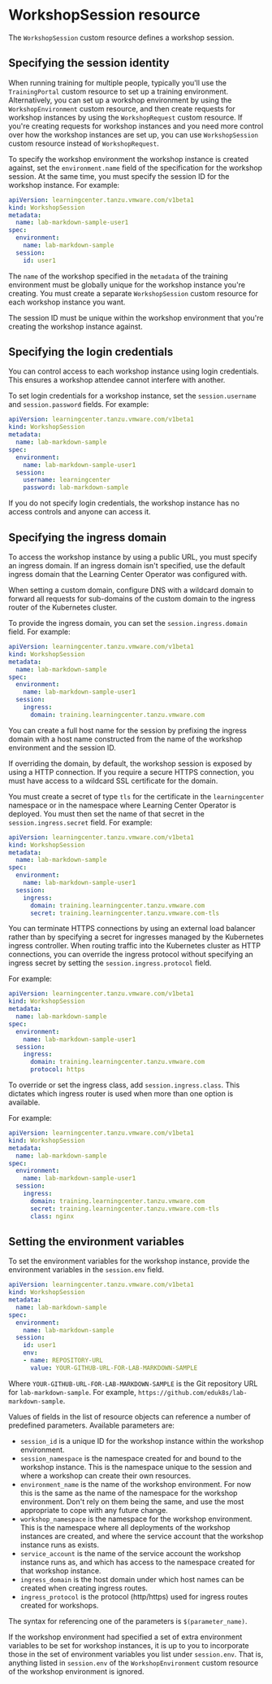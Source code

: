# WorkshopSession resource

The `WorkshopSession` custom resource defines a workshop session.

## <a id="specify-session-id"></a> Specifying the session identity

When running training for multiple people, typically you'll use the `TrainingPortal` custom
resource to set up a training environment. Alternatively, you can set up a workshop environment by using the
`WorkshopEnvironment` custom resource, and then create requests for workshop instances by using the
`WorkshopRequest` custom resource. If you're creating requests for workshop instances and you need
more control over how the workshop instances are set up, you can use `WorkshopSession` custom
resource instead of `WorkshopRequest`.

To specify the workshop environment the workshop instance is created against, set the
`environment.name` field of the specification for the workshop session.
At the same time, you must specify the session ID for the workshop instance. For example:

```yaml
apiVersion: learningcenter.tanzu.vmware.com/v1beta1
kind: WorkshopSession
metadata:
  name: lab-markdown-sample-user1
spec:
  environment:
    name: lab-markdown-sample
  session:
    id: user1
```

The `name` of the workshop specified in the `metadata` of the training environment must be
globally unique for the workshop instance you're creating. You must create a separate
`WorkshopSession` custom resource for each workshop instance you want.

The session ID must be unique within the workshop environment that you're creating the workshop instance against.

## <a id="specify-login-creds"></a> Specifying the login credentials

You can control access to each workshop instance using login credentials.
This ensures a workshop attendee cannot interfere with another.

To set login credentials for a workshop instance, set the `session.username` and `session.password`
fields. For example:

```yaml
apiVersion: learningcenter.tanzu.vmware.com/v1beta1
kind: WorkshopSession
metadata:
  name: lab-markdown-sample
spec:
  environment:
    name: lab-markdown-sample-user1
  session:
    username: learningcenter
    password: lab-markdown-sample
```

If you do not specify login credentials, the workshop instance has no access controls and anyone can
access it.

## <a id="specify-ingress-domain"></a> Specifying the ingress domain

To access the workshop instance by using a public URL, you must specify an ingress domain.
If an ingress domain isn't specified, use the default ingress domain that the Learning Center Operator
was configured with.

When setting a custom domain, configure DNS with a wildcard domain to forward all
requests for sub-domains of the custom domain to the ingress router of the Kubernetes cluster.

To provide the ingress domain, you can set the `session.ingress.domain` field. For example:

```yaml
apiVersion: learningcenter.tanzu.vmware.com/v1beta1
kind: WorkshopSession
metadata:
  name: lab-markdown-sample
spec:
  environment:
    name: lab-markdown-sample-user1
  session:
    ingress:
      domain: training.learningcenter.tanzu.vmware.com
```

You can create a full host name for the session by prefixing the ingress domain with a host name
constructed from the name of the workshop environment and the session ID.

If overriding the domain, by default, the workshop session is exposed by using a HTTP connection.
If you require a secure HTTPS connection, you must have access to a wildcard SSL certificate for
the domain.

You must create a secret of type `tls` for the certificate in the `learningcenter` namespace or in the
namespace where Learning Center Operator is deployed.
You must then set the name of that secret in the `session.ingress.secret` field. For example:

```yaml
apiVersion: learningcenter.tanzu.vmware.com/v1beta1
kind: WorkshopSession
metadata:
  name: lab-markdown-sample
spec:
  environment:
    name: lab-markdown-sample-user1
  session:
    ingress:
      domain: training.learningcenter.tanzu.vmware.com
      secret: training.learningcenter.tanzu.vmware.com-tls
```

You can terminate HTTPS connections by using an external load balancer rather than by specifying a
secret for ingresses managed by the Kubernetes ingress controller. When routing traffic into the Kubernetes cluster as HTTP connections,
you can override the ingress protocol without specifying an
ingress secret by setting the `session.ingress.protocol` field.

For example:

```yaml
apiVersion: learningcenter.tanzu.vmware.com/v1beta1
kind: WorkshopSession
metadata:
  name: lab-markdown-sample
spec:
  environment:
    name: lab-markdown-sample-user1
  session:
    ingress:
      domain: training.learningcenter.tanzu.vmware.com
      protocol: https
```

To override or set the ingress class, add `session.ingress.class`. This dictates which
ingress router is used when more than one option is available.

For example:

```yaml
apiVersion: learningcenter.tanzu.vmware.com/v1beta1
kind: WorkshopSession
metadata:
  name: lab-markdown-sample
spec:
  environment:
    name: lab-markdown-sample-user1
  session:
    ingress:
      domain: training.learningcenter.tanzu.vmware.com
      secret: training.learningcenter.tanzu.vmware.com-tls
      class: nginx
```

## <a id="set-env-var"></a> Setting the environment variables

To set the environment variables for the workshop instance, provide the environment variables in the
`session.env` field.

```yaml
apiVersion: learningcenter.tanzu.vmware.com/v1beta1
kind: WorkshopSession
metadata:
  name: lab-markdown-sample
spec:
  environment:
    name: lab-markdown-sample
  session:
    id: user1
    env:
    - name: REPOSITORY-URL
      value: YOUR-GITHUB-URL-FOR-LAB-MARKDOWN-SAMPLE
```

Where `YOUR-GITHUB-URL-FOR-LAB-MARKDOWN-SAMPLE` is the Git repository URL for `lab-markdown-sample`. For example, `https://github.com/eduk8s/lab-markdown-sample`.

Values of fields in the list of resource objects can reference a number of predefined parameters.
Available parameters are:

- `session_id` is a unique ID for the workshop instance within the workshop environment.
- `session_namespace` is the namespace created for and bound to the workshop instance.
This is the namespace unique to the session and where a workshop can create their own resources.
- `environment_name` is the name of the workshop environment. For now this is the same as the name
of the namespace for the workshop environment.
Don't rely on them being the same, and use the most appropriate to cope with any future change.
- `workshop_namespace` is the namespace for the workshop environment.
This is the namespace where all deployments of the workshop instances are created, and where the
service account that the workshop instance runs as exists.
- `service_account` is the name of the service account the workshop instance runs as, and which has
access to the namespace created for that workshop instance.
- `ingress_domain` is the host domain under which host names can be created when creating ingress
routes.
- `ingress_protocol` is the protocol (http/https) used for ingress routes created for workshops.

The syntax for referencing one of the parameters is `$(parameter_name)`.

If the workshop environment had specified a set of extra environment variables to be set for workshop
instances, it is up to you to incorporate those in the set of environment variables you list under
`session.env`. That is, anything listed in `session.env` of the `WorkshopEnvironment` custom
resource of the workshop environment is ignored.

